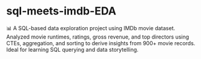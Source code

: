 # sql-meets-imdb-EDA
📊 A SQL-based data exploration project using IMDb movie dataset. Analyzed movie runtimes, ratings, gross revenue, and top directors using CTEs, aggregation, and sorting to derive insights from 900+ movie records. Ideal for learning SQL querying and data storytelling.
